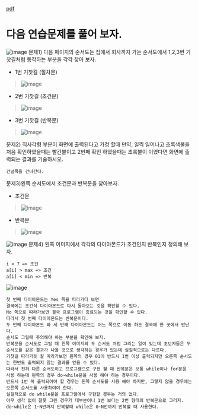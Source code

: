 [pdf](./JAVA240812simple254.pdf)
# 다음 연습문제를 풀어 보자.
![image](./images/image6.png)
문제1) 다음 페이지의 순서도는 집에서 회사까지 가는
순서도에서 1,2,3번 기찻길처럼 
동작하는 부분을 각각 찾아 보자.
- 1번 기찻길 (절차문)
> ![image](./images/image11.png)
- 2번 기찻길 (조건문)
> ![image](./images/image12.png)
- 3번 기찻길 (반복문)
> ![image](./images/image13.png)


문제2) 직사각형 부분이 화면에 출력된다고 가정 할때 
만약, 일찍 일어나고 초록색불을 처음 확인하였을때는 
빨간불이고 2번째 확인 하였을때는 초록불이 이였다면 
화면에 출력되는 결과를 기술하시오.
```
건널목을 건너간다.
```
문제3)왼쪽 순서도에서 조건문과 반복문을 찾아보자.
- 조건문
> ![image](./images/image9.png)
- 반복문
> ![image](./images/image10.png)



![image](./images/image7.png)
문제4) 왼쪽 이미지에서 각각의 다이아몬드가 조건인지 반복인지 정의해 보자.
```
i < 7 => 조건
a[i] > max => 조건
a[i] < min => 반복
```
![image](./images/image8.png)
```
첫 번째 다이아몬드는 Yes 쪽을 따라가다 보면 
결국에는 조건식 다이아몬드로 다시 돌아오는 것을 확인할 수 있다. 
No 쪽으로 따라가보면 결국 프로그램이 종료되는 것을 확인할 수 있다. 
따라서 첫 번째 다이아몬드는 반복문이다.
두 번째 다이아몬드 와 세 번째 다이아몬드는 어느 쪽으로 이동 하든 결국에 한 곳에서 만난다.
순서도 그릴때 주의해야 하는 부분을 확인해 보자. 
반복문을 순서도로 그릴 때 왼쪽 이미지의 두 순서도 처럼 그리는 일이 있는데 초보자들은 두 순서도를 같은 결과가 나올 것으로 생각하는 경우가 있는데 실질적으로는 다르다. 
기찻길 따라가듯 잘 따라가보면 왼쪽의 경우 01이 반드시 1번 이상 출력되지만 오른쪽 순서도는 한번도 출력되지 않는 결과를 얻을 수 있다. 
따라서 전혀 다른 순서도이고 프로그램으로 구현 할 때 반복문은 보통 while이나 for문을 사용 하는데 왼쪽의 경우 do~while문을 사용 해야 하는 경우이다. 
반드시 1번 꼭 출력되어야 할 경우는 왼쪽 순서도를 사용 해야 하지만, 그렇지 않을 경우에는 오른쪽 순서도를 사용하여야 한다.
실질적으로 do while문을 프로그램에서 구현할 경우는 거의 없다. 
아무 생각 없이 잘못 그린 경우가 대부분이니 1번 보다는 2번 형태의 반복문으로 그리자.
do~while은 1~N번까지 반복할때 while은 0~N번까지 반복할 때 사용한다.
```
